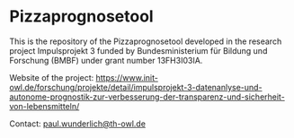 # Pizzaprognosetool

This is the repository of the Pizzaprognosetool developed in the research project Impulsprojekt 3 funded by Bundesministerium für Bildung und Forschung (BMBF) under grant number 13FH3I03IA.

Website of the project:
https://www.init-owl.de/forschung/projekte/detail/impulsprojekt-3-datenanlyse-und-autonome-prognostik-zur-verbesserung-der-transparenz-und-sicherheit-von-lebensmitteln/

Contact: paul.wunderlich@th-owl.de
